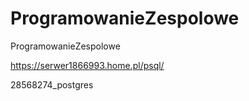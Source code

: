 # ProgramowanieZespolowe
ProgramowanieZespolowe


https://serwer1866993.home.pl/psql/

28568274_postgres

